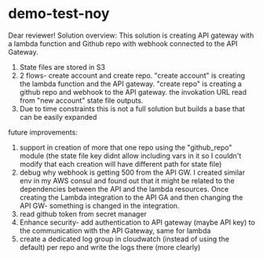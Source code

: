 # demo-test-noy

Dear reviewer! 
Solution overview:
This solution is creating API gateway with a lambda function and Github repo with webhook connected to the API Gateway.
1. State files are stored in S3 
2. 2 flows- create account and create repo. "create account" is creating the lambda function and the API gateway. "create repo" is creating a github repo and webhook to the API gateway. the invokation URL read from "new account" state file outputs. 
3. Due to time constraints this is not a full solution but builds a base that can be easily expanded

future improvements:
1. support in creation of more that one repo using the "github_repo" module (the state file key didnt allow including vars in it so I couldn't modify that each creation will have different path for state file) 
2. debug why webhook is getting 500 from the API GW. I created similar env in my AWS consul and found out that it might be related to the dependencies between the API and the lambda resources. Once creating the Lambda integration to the API GA and then changing the API GW- something is changed in the integration. 
2. read github token from secret manager 
3. Enhance security- add authentication to API gateway (maybe API key) to the communication with the API Gateway, same for lambda
4. create a dedicated log group in cloudwatch (instead of using the default) per repo and write the logs there (more clearly)
